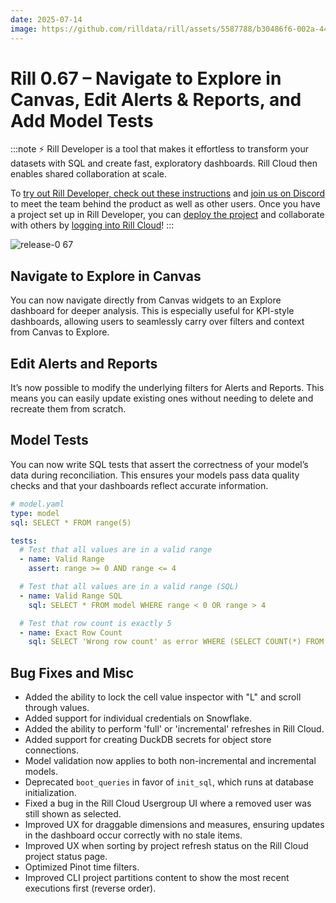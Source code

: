 ```yaml
---
date: 2025-07-14
image: https://github.com/rilldata/rill/assets/5587788/b30486f6-002a-445d-8a1b-955b6ec0066d
---
```


# Rill 0.67 – Navigate to Explore in Canvas, Edit Alerts & Reports, and Add Model Tests

:::note
⚡ Rill Developer is a tool that makes it effortless to transform your datasets with SQL and create fast, exploratory dashboards. Rill Cloud then enables shared collaboration at scale.

To [try out Rill Developer, check out these instructions](/home/install) and [join us on Discord](https://bit.ly/3bbcSl9) to meet the team behind the product as well as other users. Once you have a project set up in Rill Developer, you can [deploy the project](/deploy/deploy-dashboard) and collaborate with others by [logging into Rill Cloud](https://ui.rilldata.com)!
:::

![release-0 67](<https://cdn.rilldata.com/docs/release-notes/release-067.gif>)

## Navigate to Explore in Canvas

You can now navigate directly from Canvas widgets to an Explore dashboard for deeper analysis. This is especially useful for KPI-style dashboards, allowing users to seamlessly carry over filters and context from Canvas to Explore.

## Edit Alerts and Reports

It’s now possible to modify the underlying filters for Alerts and Reports. This means you can easily update existing ones without needing to delete and recreate them from scratch.

## Model Tests

You can now write SQL tests that assert the correctness of your model’s data during reconciliation. This ensures your models pass data quality checks and that your dashboards reflect accurate information.

```yaml
# model.yaml
type: model
sql: SELECT * FROM range(5)

tests:
  # Test that all values are in a valid range
  - name: Valid Range
    assert: range >= 0 AND range <= 4

  # Test that all values are in a valid range (SQL)
  - name: Valid Range SQL
    sql: SELECT * FROM model WHERE range < 0 OR range > 4

  # Test that row count is exactly 5
  - name: Exact Row Count
    sql: SELECT 'Wrong row count' as error WHERE (SELECT COUNT(*) FROM model) != 5
```

## Bug Fixes and Misc
- Added the ability to lock the cell value inspector with "L" and scroll through values.
- Added support for individual credentials on Snowflake.
- Added the ability to perform 'full' or 'incremental' refreshes in Rill Cloud.
- Added support for creating DuckDB secrets for object store connections.
- Model validation now applies to both non-incremental and incremental models.
- Deprecated `boot_queries` in favor of `init_sql`, which runs at database initialization.
- Fixed a bug in the Rill Cloud Usergroup UI where a removed user was still shown as selected.
- Improved UX for draggable dimensions and measures, ensuring updates in the dashboard occur correctly with no stale items.
- Improved UX when sorting by project refresh status on the Rill Cloud project status page.
- Optimized Pinot time filters.
- Improved CLI project partitions content to show the most recent executions first (reverse order).
